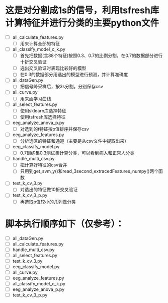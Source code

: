 # 这是对分割成1s的信号，利用tsfresh库计算特征并进行分类的主要python文件
- [ ] all_calculate_features.py
    - [ ] 用来计算全部的特征
- [ ] all_classify_model_c_k.py
    - [ ] 首先把数据(含88个特征)按照0.3、0.7的比例分割，在0.7的数据部分进行十折交叉验证
    - [ ] 选出交叉验证时表现比较好的模型
    - [ ] 在0.3的数据部分用选出的模型进行预测，并计算准确度
- [ ] all_dataGen.py
    - [ ] 把信号降采样后，按3s分割。分别保存csv
- [ ] all_curve.py
    - [ ] 用来画学习曲线
- [ ] all_select_features.py
    - [ ] 使用sklearn库选择特征
    - [ ] 使用tsfresh库选择特征
- [ ] eeg_analyze_anova_p.py
    - [ ] 对选到的t特征按p值排序并保存csv
- [ ] eeg_analyze_features.py
    - [ ] 分析选区的特征和通道（主要是从csv文件中提取出来）
- [ ] eeg_classify_model.py
    - [ ] 0.7训练集0.3测试集计算分类，可以看到病人和正常人分类
- [ ] handle_multi_csv.py
    - [ ] 把计算好特征的csv合并
    - [ ] 只用到get_svm_y()和read_3second_extracedFeatures_numpy()两个函数
- [ ] test_k_cv_3.py
    - [ ] 对选出的特征做10折交叉验证
- [ ] test_k_cv_3_p.py
    - [ ] 再选取p值较小的几列做分类
    
#  脚本执行顺序如下（仅参考）：
- [ ] all_dataGen.py
- [ ] all_calculate_features.py
- [ ] handle_multi_csv.py
- [ ] all_select_features.py
- [ ] test_k_cv_3.py
- [ ] eeg_classify_model.py
- [ ] all_curve.py
- [ ] eeg_analyze_features.py
- [ ] all_classify_model_c_k.py
- [ ] eeg_analyze_anova_p.py
- [ ] test_k_cv_3_p.py
